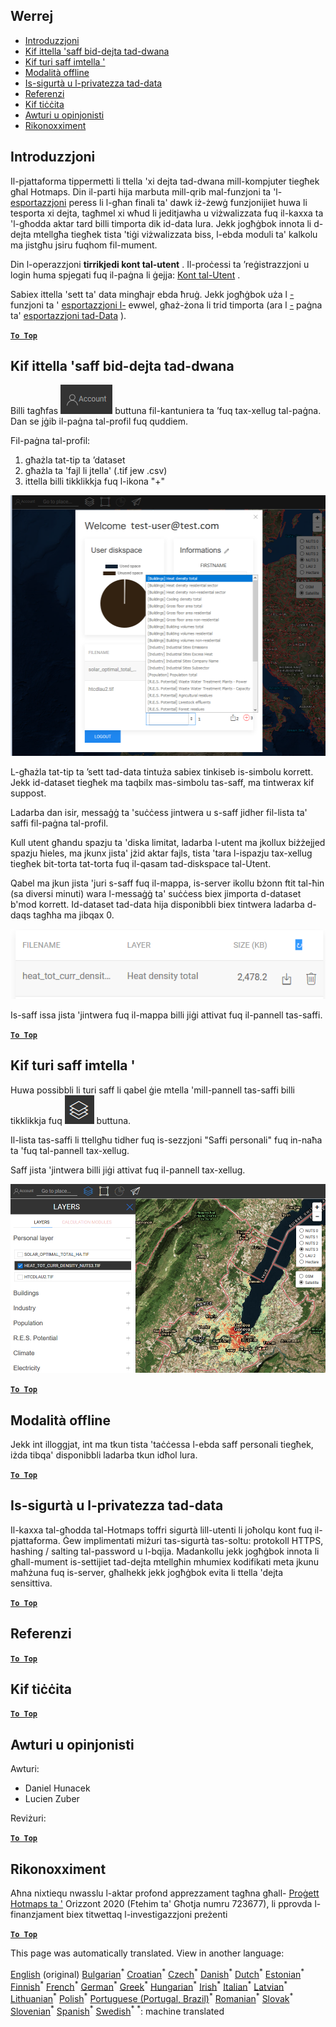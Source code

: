 <h2> Werrej </h2><ul><li> <a href="#Introduction">Introduzzjoni</a> </li><li> <a href="#How-to-upload-a-layer-with-custom-data">Kif ittella 'saff bid-dejta tad-dwana</a> </li><li> <a href="#How-to-display-an-uploaded-layer">Kif turi saff imtella '</a> </li><li> <a href="#Offline-mode">Modalità offline</a> </li><li> <a href="#Data-security-and-privacy">Is-sigurtà u l-privatezza tad-data</a> </li><li> <a href="#References">Referenzi</a> </li><li> <a href="#How-to-cite">Kif tiċċita</a> </li><li> <a href="#Authors-and-reviewers">Awturi u opinjonisti</a> </li><li> <a href="#Acknowledgement">Rikonoxximent</a> </li></ul><h2> Introduzzjoni </h2><p> Il-pjattaforma tippermetti li ttella 'xi dejta tad-dwana mill-kompjuter tiegħek għal Hotmaps. Din il-parti hija marbuta mill-qrib mal-funzjoni ta 'l- <a href="mt-Data-export-functionalities">esportazzjoni</a> peress li l-għan finali ta' dawk iż-żewġ funzjonijiet huwa li tesporta xi dejta, tagħmel xi wħud li jeditjawha u viżwalizzata fuq il-kaxxa ta 'l-għodda aktar tard billi timporta dik id-data lura. Jekk jogħġbok innota li d-dejta mtellgħa tiegħek tista 'tiġi viżwalizzata biss, l-ebda moduli ta' kalkolu ma jistgħu jsiru fuqhom fil-mument. </p><p> Din l-operazzjoni <strong>tirrikjedi kont tal-utent</strong> . Il-proċessi ta ’reġistrazzjoni u login huma spjegati fuq il-paġna li ġejja: <a href="mt-Introduction-to-user-interface#Connect">Kont tal-Utent</a> . </p><p> Sabiex ittella 'sett ta' data mingħajr ebda ħruġ. Jekk jogħġbok uża l <a href="mt-Data-export-functionalities">-</a> funzjoni ta ' <a href="mt-Data-export-functionalities">esportazzjoni l-</a> ewwel, għaż-żona li trid timporta (ara l <a href="mt-Data-export-functionalities">-</a> paġna ta' <a href="mt-Data-export-functionalities">esportazzjoni tad-Data</a> ). </p><p><ins> <code><strong><a href="#table-of-contents">To Top</a></strong></code> </ins> </p><h2> Kif ittella 'saff bid-dejta tad-dwana </h2><p> Billi tagħfas <img alt="buttuna tal-kont" src="images/account-btn.png"/> buttuna fil-kantuniera ta ’fuq tax-xellug tal-paġna. Dan se jġib il-paġna tal-profil fuq quddiem. </p><p> Fil-paġna tal-profil: </p><ol><li> għażla tat-tip ta ’dataset </li><li> għażla ta 'fajl li jtella' (.tif jew .csv) </li><li> ittella billi tikklikkja fuq l-ikona "+" </li></ol><p><img alt="upload tal-paġna tal-profil" src="images/profile-upload.png"/></p><p> L-għażla tat-tip ta ’sett tad-data tintuża sabiex tinkiseb is-simbolu korrett. Jekk id-dataset tiegħek ma taqbilx mas-simbolu tas-saff, ma tintwerax kif suppost. </p><p> Ladarba dan isir, messaġġ ta 'suċċess jintwera u s-saff jidher fil-lista ta' saffi fil-paġna tal-profil. </p><p> Kull utent għandu spazju ta 'diska limitat, ladarba l-utent ma jkollux biżżejjed spazju ħieles, ma jkunx jista' jżid aktar fajls, tista 'tara l-ispazju tax-xellug tiegħek bit-torta tat-torta fuq il-qasam tad-diskspace tal-Utent. </p><p> Qabel ma jkun jista 'juri s-saff fuq il-mappa, is-server ikollu bżonn ftit tal-ħin (sa diversi minuti) wara l-messaġġ ta' suċċess biex jimporta d-dataset b'mod korrett. Id-dataset tad-data hija disponibbli biex tintwera ladarba d-daqs tagħha ma jibqax 0. </p><p><img alt="upload_complete" src="images/upload_complete.png"/></p><p> Is-saff issa jista 'jintwera fuq il-mappa billi jiġi attivat fuq il-pannell tas-saffi. </p><p><ins> <code><strong><a href="#table-of-contents">To Top</a></strong></code> </ins> </p><h2> Kif turi saff imtella ' </h2><p> Huwa possibbli li turi saff li qabel ġie mtella 'mill-pannell tas-saffi billi tikklikkja fuq <img alt="buttuna tas-saffi" src="images/layers-btn.png"/> buttuna. </p><p> Il-lista tas-saffi li ttellgħu tidher fuq is-sezzjoni "Saffi personali" fuq in-naħa ta 'fuq tal-pannell tax-xellug. </p><p> Saff jista 'jintwera billi jiġi attivat fuq il-pannell tax-xellug. </p><p><img alt="ittella 'saff tal-wiri" src="images/upload-layers.png"/></p><p><ins> <code><strong><a href="#table-of-contents">To Top</a></strong></code> </ins> </p><h2> Modalità offline </h2><p> Jekk int illoggjat, int ma tkun tista 'taċċessa l-ebda saff personali tiegħek, iżda tibqa' disponibbli ladarba tkun idħol lura. </p><p><ins> <code><strong><a href="#table-of-contents">To Top</a></strong></code> </ins> </p><h2> Is-sigurtà u l-privatezza tad-data </h2><p> Il-kaxxa tal-għodda tal-Hotmaps toffri sigurtà lill-utenti li joħolqu kont fuq il-pjattaforma. Ġew implimentati miżuri tas-sigurtà tas-soltu: protokoll HTTPS, hashing / salting tal-password u l-bqija. Madankollu jekk jogħġbok innota li għall-mument is-settijiet tad-dejta mtellgħin mhumiex kodifikati meta jkunu maħżuna fuq is-server, għalhekk jekk jogħġbok evita li ttella 'dejta sensittiva. </p><p><ins> <code><strong><a href="#table-of-contents">To Top</a></strong></code> </ins> </p><h2> Referenzi </h2><p><ins> <code><strong><a href="#table-of-contents">To Top</a></strong></code> </ins> </p><h2> Kif tiċċita </h2><p><ins> <code><strong><a href="#table-of-contents">To Top</a></strong></code> </ins> </p><h2> Awturi u opinjonisti </h2><p> Awturi: </p><ul><li> Daniel Hunacek </li><li> Lucien Zuber </li></ul><p> Reviżuri: </p><p><ins> <code><strong><a href="#table-of-contents">To Top</a></strong></code> </ins> </p><h2> Rikonoxximent </h2><p> Aħna nixtiequ nwasslu l-aktar profond apprezzament tagħna għall- <a href="https://www.hotmaps-project.eu">Proġett Hotmaps ta '</a> Orizzont 2020 (Ftehim ta' Għotja numru 723677), li pprovda l-finanzjament biex titwettaq l-investigazzjoni preżenti </p><p><ins> <code><strong><a href="#table-of-contents">To Top</a></strong></code> </ins> </p>

This page was automatically translated. View in another language:

[English](en-Data-upload-functionalities) (original) [Bulgarian](bg-Data-upload-functionalities)<sup>\*</sup> [Croatian](hr-Data-upload-functionalities)<sup>\*</sup> [Czech](cs-Data-upload-functionalities)<sup>\*</sup> [Danish](da-Data-upload-functionalities)<sup>\*</sup> [Dutch](nl-Data-upload-functionalities)<sup>\*</sup> [Estonian](et-Data-upload-functionalities)<sup>\*</sup> [Finnish](fi-Data-upload-functionalities)<sup>\*</sup> [French](fr-Data-upload-functionalities)<sup>\*</sup> [German](de-Data-upload-functionalities)<sup>\*</sup> [Greek](el-Data-upload-functionalities)<sup>\*</sup> [Hungarian](hu-Data-upload-functionalities)<sup>\*</sup> [Irish](ga-Data-upload-functionalities)<sup>\*</sup> [Italian](it-Data-upload-functionalities)<sup>\*</sup> [Latvian](lv-Data-upload-functionalities)<sup>\*</sup> [Lithuanian](lt-Data-upload-functionalities)<sup>\*</sup>  [Polish](pl-Data-upload-functionalities)<sup>\*</sup> [Portuguese (Portugal, Brazil)](pt-Data-upload-functionalities)<sup>\*</sup> [Romanian](ro-Data-upload-functionalities)<sup>\*</sup> [Slovak](sk-Data-upload-functionalities)<sup>\*</sup> [Slovenian](sl-Data-upload-functionalities)<sup>\*</sup> [Spanish](es-Data-upload-functionalities)<sup>\*</sup> [Swedish](sv-Data-upload-functionalities)<sup>\*</sup>
<sup>\*</sup>: machine translated
